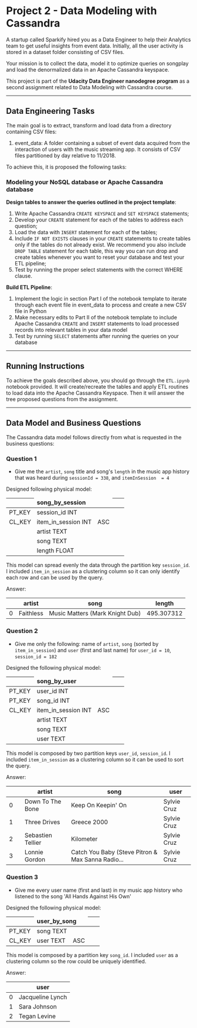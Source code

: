 # Project 2 - Data Modeling with Cassandra

A startup called Sparkify hired you as a Data Engineer to help their Analytics team to get useful insights from event data. Initially, all the user activity is stored in a dataset folder consisting of CSV files.

Your mission is to collect the data, model it to optimize queries on songplay and load the denormalized data in an Apache Cassandra keyspace.

This project is part of the **Udacity Data Engineer nanodegree program** as a second assignment related to Data Modeling with Cassandra course.

----

## Data Engineering Tasks

The main goal is to extract, transform and load data from a directory containing CSV files:

1. event_data: A folder containing a subset of event data acquired from the interaction of users with the music streaming app. It consists of CSV files partitioned by day relative to 11/2018.

To achieve this, it is proposed the following tasks:

### Modeling your NoSQL database or Apache Cassandra database

**Design tables to answer the queries outlined in the project template**:

1. Write Apache Cassandra `CREATE KEYSPACE` and `SET KEYSPACE` statements;
1. Develop your `CREATE` statement for each of the tables to address each question;
1. Load the data with `INSERT` statement for each of the tables;
1. Include `IF NOT EXISTS` clauses in your `CREATE` statements to create tables only if the tables do not already exist. We recommend you also include `DROP TABLE` statement for each table, this way you can run drop and create tables whenever you want to reset your database and test your ETL pipeline;
1. Test by running the proper select statements with the correct WHERE clause.


**Build ETL Pipeline**:

1. Implement the logic in section Part I of the notebook template to iterate through each event file in event_data to process and create a new CSV file in Python
1. Make necessary edits to Part II of the notebook template to include Apache Cassandra `CREATE` and `INSERT` statements to load processed records into relevant tables in your data model
1. Test by running `SELECT` statements after running the queries on your database

----

## Running Instructions

To achieve the goals described above, you should go through the `ETL.ipynb` notebook provided. It will create/recreate the tables and apply ETL routines to load data into the Apache Cassandra Keyspace. Then it will answer the tree proposed questions from the assignment.

----


## Data Model and Business Questions

The Cassandra data model follows directly from what is requested in the business questions:

### Question 1

* Give me the `artist`, `song` title and song's `length` in the music app history that was heard during  `sessionId = 338`, and `itemInSession  = 4`

Designed following physical model:

|<td colspan="3">**song_by_session**| | |
|-|-|-|
| PT_KEY | session_id INT |  |
| CL_KEY | item_in_session INT |  ASC |
|  | artist TEXT |  |
|  | song TEXT |  |
|  | length FLOAT |  |


This model can spread evenly the data through the partition key `session_id`. I included `item_in_session` as a clustering column so it can only identify each row and can be used by the query.
    
Answer:
    
| |artist|song|length|
|-|-|-|-|
|0|Faithless|Music Matters (Mark Knight Dub)|495.307312|
    
### Question 2

* Give me only the following: name of `artist`, `song` (sorted by `item_in_session`) and `user` (first and last name) for `user_id = 10`, `session_id = 182`

Designed the following physical model:

|<td colspan="3">**song_by_user**| | |
|-|-|-|
| PT_KEY | user_id INT |  |
| PT_KEY | song_id INT |  |
| CL_KEY | item_in_session INT |  ASC |
|  | artist TEXT |  |
|  | song TEXT |  |
|  | user TEXT |  |


This model is composed by two partition keys `user_id`, `session_id`. I included `item_in_session` as a clustering column so it can be used to sort the query.
    
Answer:
    
| |	|artist|	song|	user|
|-|-|-|-|-|
|0|	|Down To The Bone|	Keep On Keepin' On|	Sylvie Cruz|
|1|	|Three Drives|	Greece 2000|	Sylvie Cruz|
|2|	|Sebastien Tellier|	Kilometer|	Sylvie Cruz|
|3|	|Lonnie Gordon|	Catch You Baby (Steve Pitron & Max Sanna Radio...|	Sylvie Cruz|
    
    
### Question 3

* Give me every user name (first and last) in my music app history who listened to the song 'All Hands Against His Own'

Designed the following physical model:

|<td colspan="3">**user_by_song**| | |
|-|-|-|
| PT_KEY | song TEXT |  |
| CL_KEY | user TEXT | ASC |


This model is composed by a partition key `song_id`. I included `user` as a clustering column so the row could be uniquely identified.
    
Answer:
    
|	|user|
|-|-|
|0	|Jacqueline Lynch|
|1	|Sara Johnson|
|2	|Tegan Levine|